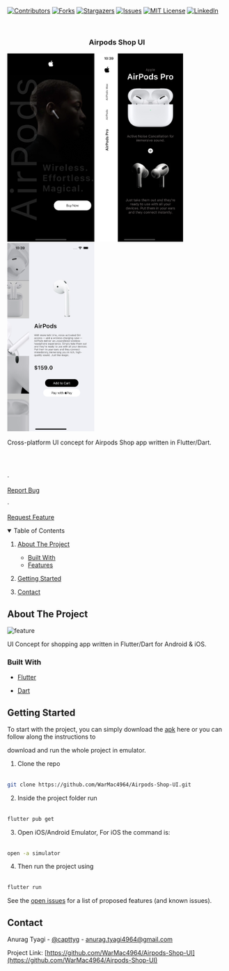 [![Contributors][contributors-shield]][contributors-url]
[![Forks][forks-shield]][forks-url]
[![Stargazers][stars-shield]][stars-url]
[![Issues][issues-shield]][issues-url]
[![MIT License][license-shield]][license-url]
[![LinkedIn][linkedin-shield]][linkedin-url]

<!-- PROJECT LOGO -->

<br  />

<p  align="center">

<a  href="https://github.com/WarMac4964/Airpods-Shop-UI">

</a>

<h3  align="center">Airpods Shop UI</h3>

<p float="left">
<img  width="200" src="readme/screenshot.png"/>
<img  width="200" src="readme/screenshot2.png"/>
<img  width="200" src="readme/screenshot3.png"/>

  </p>

<p  align="center">

Cross-platform UI concept for Airpods Shop app written in Flutter/Dart.

<br  />

<br  />

·

<a  href="https://github.com/WarMac4964/Airpods-Shop-UI/issues">Report Bug</a>

·

<a  href="https://github.com/WarMac4964/Airpods-Shop-UI/issues">Request Feature</a>

</p>

</p>

<!-- TABLE OF CONTENTS -->

<details  open="open">

<summary>Table of Contents</summary>

<ol>

<li>

<a  href="#about-the-project">About The Project</a>

<ul>

<li><a  href="#built-with">Built With</a></li>

<li><a  href="#Feature">Features</a></li>

</ul>

</li>

<li>

<a  href="#getting-started">Getting Started</a>

</li>

<li><a  href="#contact">Contact</a></li>

</ol>

</details>

<!-- ABOUT THE PROJECT -->

## About The Project

<img  src="readme/Airpods-Shop-UI.gif"  alt="feature"  width="600"  >

UI Concept for shopping app written in Flutter/Dart for Android & iOS.

### Built With

- [Flutter](https://flutter.dev/)

- [Dart](https://dart.dev/)

## Getting Started

To start with the project, you can simply download the [apk]() here or you can follow along the instructions to

download and run the whole project in emulator.

1. Clone the repo

```sh

git clone https://github.com/WarMac4964/Airpods-Shop-UI.git

```

2. Inside the project folder run

```sh

flutter pub get

```

3. Open iOS/Android Emulator, For iOS the command is:

```sh

open -a simulator

```

4. Then run the project using

```sh

flutter run

```

See the [open issues](https://github.com/WarMac4964/Airpods-Shop-UI/issues) for a list of proposed features (and known issues).

<!-- CONTACT -->

## Contact

Anurag Tyagi - [@capttyg](https://www.instagram.com/capttyg/) - anurag.tyagi4964@gmail.com

Project Link: [https://github.com/WarMac4964/Airpods-Shop-UI](https://github.com/WarMac4964/Airpods-Shop-UI)

[contributors-shield]: https://img.shields.io/github/contributors/WarMac4964/Airpods-Shop-UI.svg?style=for-the-badge
[contributors-url]: https://github.com/WarMac4964/Airpods-Shop-UI/graphs/contributors
[forks-shield]: https://img.shields.io/github/forks/WarMac4964/Airpods-Shop-UI.svg?style=for-the-badge
[forks-url]: https://github.com/WarMac4964/Airpods-Shop-UI/network/members
[stars-shield]: https://img.shields.io/github/stars/WarMac4964/Airpods-Shop-UI.svg?style=for-the-badge
[stars-url]: https://github.com/WarMac4964/Airpods-Shop-UI/stargazers
[issues-shield]: https://img.shields.io/github/issues/WarMac4964/Airpods-Shop-UI.svg?style=for-the-badge
[issues-url]: https://github.com/WarMac4964/Airpods-Shop-UI/issues
[license-shield]: https://img.shields.io/github/license/WarMac4964/Airpods-Shop-UI.svg?style=for-the-badge
[license-url]: https://github.com/WarMac4964/Airpods-Shop-UI/blob/master/LICENSE.txt
[linkedin-shield]: https://img.shields.io/badge/-LinkedIn-black.svg?style=for-the-badge&logo=linkedin&colorB=555
[linkedin-url]: https://www.linkedin.com/in/anurag-tyagi-395425178/
